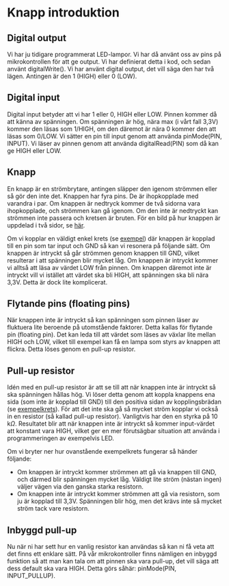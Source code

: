 # Knapp introduktion

## Digital output

Vi har ju tidigare programmerat LED-lampor. Vi har då använt oss av pins på mikrokontrollen för att ge output. Vi har definierat detta i kod, och sedan använt digitalWrite(). Vi har använt digital output, det vill säga den har två lägen. Antingen är den 1 (HIGH) eller 0 (LOW).

## Digital input

Digital input betyder att vi har 1 eller 0, HIGH eller LOW. Pinnen kommer då att känna av spänningen. Om spänningen är hög, nära max (i vårt fall 3,3V) kommer den läsas som 1/HIGH, om den däremot är nära 0 kommer den att läsas som 0/LOW. Vi sätter en pin till input genom att använda pinMode(PIN, INPUT). Vi läser av pinnen genom att använda digitalRead(PIN) som då kan ge HIGH eller LOW.

## Knapp

En knapp är en strömbrytare, antingen släpper den igenom strömmen eller så gör den inte det. Knappen har fyra pins. De är ihopkopplade med varandra i par. Om knappen är nedtryck kommer de två sidorna vara ihopkopplade, och strömmen kan gå igenom. Om den inte är nedtryckt kan strömmen inte passera och kretsen är bruten. För en bild på hur knappen är uppdelad i två sidor, se [här](https://drive.google.com/file/d/1nwq42M8LVgZetJSkh4qSrZjrc4byYYDu/view?usp=drive_link).

Om vi kopplar en väldigt enkel krets (se [exempel](https://drive.google.com/file/d/1q3n69Tg-ozVZiGgtSIH5R2SvHhhluvdQ/view?usp=sharing)) där knappen är kopplad till en pin som tar input och GND så kan vi resonera på följande sätt. Om knappen är intryckt så går strömmen genom knappen till GND, vilket resulterar i att spänningen blir mycket låg. Om knappen är intryckt kommer vi alltså att läsa av värdet LOW från pinnen. Om knappen däremot inte är intryckt vill vi istället att värdet ska bli HIGH, att spänningen ska bli nära 3,3V. Detta är dock lite komplicerat.

## Flytande pins (floating pins)
När knappen inte är intryckt så kan spänningen som pinnen läser av fluktuera lite beroende på utomstående faktorer. Detta kallas för flytande pin (floating pin). Det kan leda till att värdet som läses av växlar lite mellan HIGH och LOW, vilket till exempel kan få en lampa som styrs av knappen att flickra. Detta löses genom en pull-up resistor.

## Pull-up resistor
Idén med en pull-up resistor är att se till att när knappen inte är intryckt så ska spänningen hållas hög. Vi löser detta genom att koppla knappens ena sida (som inte är kopplad till GND) till den positiva sidan av kopplingsbrädan (se [exempelkrets](https://drive.google.com/file/d/1GfpybrwjGGFP9vDvRImE69ElzH4D3i80/view?usp=sharing)). För att det inte ska gå så mycket ström kopplar vi också in en resistor (så kallad pull-up resistor). Vanligtvis har den en styrka på 10 k$\Omega$. Resultatet blir att när knappen inte är intryckt så kommer input-värdet att konstant vara HIGH, vilket ger en mer förutsägbar situation att använda i programmeringen av exempelvis LED.

Om vi bryter ner hur ovanstående exempelkrets fungerar så händer följande:
* Om knappen är intryckt kommer strömmen att gå via knappen till GND, och därmed blir spänningen mycket låg. Väldigt lite ström (nästan ingen) väljer vägen via den ganska starka resistorn.
* Om knappen inte är intryckt kommer strömmen att gå via resistorn, som ju är kopplad till 3,3V. Spänningen blir hög, men det krävs inte så mycket ström tack vare resistorn.

## Inbyggd pull-up
Nu när ni har sett hur en vanlig resistor kan användas så kan ni få veta att det finns ett enklare sätt. På vår mikrokontroller finns nämligen en inbyggd funktion så att man kan tala om att pinnen ska vara pull-up, det vill säga att dess default ska vara HIGH. Detta görs såhär: pinMode(PIN, INPUT_PULLUP).